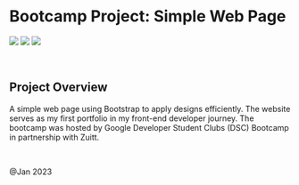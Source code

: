 # Bootcamp Project: Simple Web Page

<img src="https://img.shields.io/badge/HTML5-E34F26?style=for-the-badge&logo=html5&logoColor=white"/> <img src="https://img.shields.io/badge/CSS3-1572B6?style=for-the-badge&logo=css3&logoColor=white"/> <img src="https://img.shields.io/badge/Bootstrap-563D7C?style=for-the-badge&logo=bootstrap&logoColor=white"/>

<br>

## Project Overview

A simple web page using Bootstrap to apply designs efficiently. The website serves as my first portfolio in my front-end developer journey. The bootcamp was hosted by Google Developer Student Clubs (DSC) Bootcamp in partnership with Zuitt.

<br>

@Jan 2023
